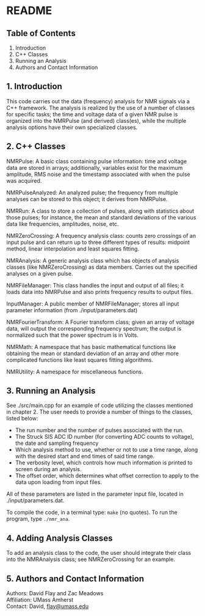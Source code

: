 # README

## Table of Contents 

   1. Introduction 
   2. C++ Classes 
   3. Running an Analysis 
   4. Authors and Contact Information  

## 1. Introduction

   This code carries out the data (frequency) analysis for NMR signals via a C++ framework. 
   The analysis is realized by the use of a number of classes for specific tasks; the time 
   and voltage data of a given NMR pulse is organized into the NMRPulse (and derived) class(es), 
   while the multiple analysis options have their own specialized classes. 

## 2. C++ Classes 

   NMRPulse:              A basic class containing pulse information: time and voltage data are stored 
                          in arrays; additionally, variables exist for the maximum amplitude, RMS noise and 
                          the timestamp associated with when the pulse was acquired.  

   NMRPulseAnalyzed:      An analyzed pulse; the frequency from multiple analyses can be stored to this object; it 
                          derives from NMRPulse.  

   NMRRun:                A class to store a collection of pulses, along with statistics about those pulses;
                          for instance, the mean and standard deviations of the various data like frequencies, 
                          amplitudes, noise, etc. 

   NMRZeroCrossing:       A frequency analysis class: counts zero crossings of an input pulse and can return 
                          up to three different types of results: midpoint method, linear interpolation and least squares fitting.  

   NMRAnalysis:           A generic analysis class which has objects of analysis classes (like NMRZeroCrossing) as data members.
                          Carries out the specified analyses on a given pulse.     

   NMRFileManager:        This class handles the input and output of all files; it loads data into NMRPulse and also prints 
                          frequency results to output files.

   InputManager:          A public member of NMRFileManager; stores all input parameter information (from ./input/parameters.dat) 
 
   NMRFourierTransform:   A Fourier transform class; given an array of voltage data, will output the corresponding frequency
                          spectrum; the output is normalized such that the power spectrum is in Volts.  

   NMRMath:               A namespace that has basic mathematical functions like obtaining the mean or standard deviation 
                          of an array and other more complicated functions like least squares fitting algorithms. 

   NMRUtility:            A namespace for miscellaneous functions. 

## 3. Running an Analysis  

   See ./src/main.cpp for an example of code utilizing the classes mentioned in chapter 2. The user needs to provide a 
   number of things to the classes, listed below:

   - The run number and the number of pulses associated with the run. 
   - The Struck SIS ADC ID number (for converting ADC counts to voltage), the date and sampling frequency
   - Which analysis method to use, whether or not to use a time range, along with the desired start and end times of 
     said time range. 
   - The verbosity level, which controls how much information is printed to screen during an analysis.
   - The offset order, which determines what offset correction to apply to the data upon loading from input files.  

   All of these parameters are listed in the parameter input file, located in ./input/parameters.dat.  

   To compile the code, in a terminal type: `make` (no quotes).  To run the program, type `./nmr_ana`.

## 4. Adding Analysis Classes 

   To add an analysis class to the code, the user should integrate their class into the NMRAnalysis class;
   see NMRZeroCrossing for an example.  

## 5. Authors and Contact Information 

   Authors:     David Flay and Zac Meadows  
   Affiliation: UMass Amherst   
   Contact:     David, flay@umass.edu 




